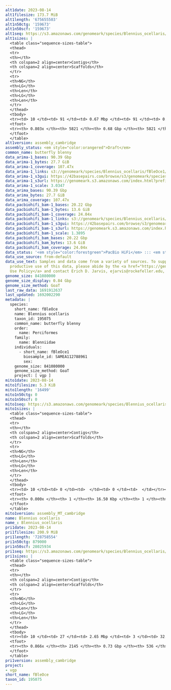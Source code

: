 ```yaml
---
alt1date: 2023-08-14
alt1filesize: 173.7 MiB
alt1length: '675655503'
alt1n50ctg: '159673'
alt1n50scf: '159673'
alt1seq: https://s3.amazonaws.com/genomeark/species/Blennius_ocellaris/fBleOce1/assembly_cambridge/fBleOce1.alt.asm.20230814.fasta.gz
alt1sizes: |
  <table class="sequence-sizes-table">
  <thead>
  <tr>
  <th></th>
  <th colspan=2 align=center>Contigs</th>
  <th colspan=2 align=center>Scaffolds</th>
  </tr>
  <tr>
  <th>NG</th>
  <th>LG</th>
  <th>Len</th>
  <th>LG</th>
  <th>Len</th>
  </tr>
  </thead>
  <tbody>
  <tr><td> 10 </td><td> 91 </td><td> 0.67 Mbp </td><td> 91 </td><td> 0.67 Mbp </td></tr><tr><td> 20 </td><td> 248 </td><td> 442.36 Kbp </td><td> 248 </td><td> 442.36 Kbp </td></tr><tr><td> 30 </td><td> 477 </td><td> 313.47 Kbp </td><td> 477 </td><td> 313.47 Kbp </td></tr><tr><td> 40 </td><td> 792 </td><td> 232.54 Kbp </td><td> 792 </td><td> 232.54 Kbp </td></tr><tr style="background-color:#cccccc;"><td> 50 </td><td> 1227 </td><td> 159.67 Kbp </td><td> 1227 </td><td> 159.67 Kbp </td></tr><tr><td> 60 </td><td> 1891 </td><td> 101.65 Kbp </td><td> 1891 </td><td> 101.65 Kbp </td></tr><tr><td> 70 </td><td> 2995 </td><td> 56.44 Kbp </td><td> 2995 </td><td> 56.44 Kbp </td></tr><tr><td> 80 </td><td> 5585 </td><td> 15.70 Kbp </td><td> 5585 </td><td> 15.70 Kbp </td></tr><tr><td> 90 </td><td> 0 </td><td>  </td><td> 0 </td><td>  </td></tr><tr><td> 100 </td><td> 0 </td><td>  </td><td> 0 </td><td>  </td></tr></tbody>
  <tfoot>
  <tr><th> 0.803x </th><th> 5821 </th><th> 0.68 Gbp </th><th> 5821 </th><th> 0.68 Gbp </th></tr>
  </tfoot>
  </table>
alt1version: assembly_cambridge
assembly_status: <em style="color:orangered">Draft</em>
common_name: butterfly blenny
data_arima-1_bases: 90.39 Gbp
data_arima-1_bytes: 27.7 GiB
data_arima-1_coverage: 107.47x
data_arima-1_links: s3://genomeark/species/Blennius_ocellaris/fBleOce1/genomic_data/arima/<br>
data_arima-1_s3gui: https://42basepairs.com/browse/s3/genomeark/species/Blennius_ocellaris/fBleOce1/genomic_data/arima/
data_arima-1_s3url: https://genomeark.s3.amazonaws.com/index.html?prefix=species/Blennius_ocellaris/fBleOce1/genomic_data/arima/
data_arima-1_scale: 3.0347
data_arima_bases: 90.39 Gbp
data_arima_bytes: 27.7 GiB
data_arima_coverage: 107.47x
data_pacbiohifi_bam-1_bases: 20.22 Gbp
data_pacbiohifi_bam-1_bytes: 13.6 GiB
data_pacbiohifi_bam-1_coverage: 24.04x
data_pacbiohifi_bam-1_links: s3://genomeark/species/Blennius_ocellaris/fBleOce1/genomic_data/pacbio_hifi/<br>
data_pacbiohifi_bam-1_s3gui: https://42basepairs.com/browse/s3/genomeark/species/Blennius_ocellaris/fBleOce1/genomic_data/pacbio_hifi/
data_pacbiohifi_bam-1_s3url: https://genomeark.s3.amazonaws.com/index.html?prefix=species/Blennius_ocellaris/fBleOce1/genomic_data/pacbio_hifi/
data_pacbiohifi_bam-1_scale: 1.3895
data_pacbiohifi_bam_bases: 20.22 Gbp
data_pacbiohifi_bam_bytes: 13.6 GiB
data_pacbiohifi_bam_coverage: 24.04x
data_status: '<em style="color:forestgreen">PacBio HiFi</em> ::: <em style="color:forestgreen">Arima</em>'
data_use_source: from-default
data_use_text: Samples and data come from a variety of sources. To support fair and
  productive use of this data, please abide by the <a href="https://genome10k.soe.ucsc.edu/data-use-policies/">Data
  Use Policy</a> and contact Erich D. Jarvis, ejarvis@rockefeller.edu, with any questions.
genome_size: 841080000
genome_size_display: 0.84 Gbp
genome_size_method: GoaT
last_raw_data: 1691912637
last_updated: 1692002290
metadata: |
  species:
    short_name: fBleOce
    name: Blennius ocellaris
    taxon_id: 195075
    common_name: butterfly blenny
    order:
      name: Perciformes
    family:
      name: Blenniidae
    individuals:
      - short_name: fBleOce1
        biosample_id: SAMEA112788961
        sex:
    genome_size: 841080000
    genome_size_method: GoaT
    project: [ vgp ]
mito1date: 2023-08-14
mito1filesize: 5.3 KiB
mito1length: '16499'
mito1n50ctg: 0
mito1n50scf: 0
mito1seq: https://s3.amazonaws.com/genomeark/species/Blennius_ocellaris/fBleOce1/assembly_MT_cambridge/fBleOce1.MT.20230814.fasta.gz
mito1sizes: |
  <table class="sequence-sizes-table">
  <thead>
  <tr>
  <th></th>
  <th colspan=2 align=center>Contigs</th>
  <th colspan=2 align=center>Scaffolds</th>
  </tr>
  <tr>
  <th>NG</th>
  <th>LG</th>
  <th>Len</th>
  <th>LG</th>
  <th>Len</th>
  </tr>
  </thead>
  <tbody>
  <tr><td> 10 </td><td> 0 </td><td>  </td><td> 0 </td><td>  </td></tr><tr><td> 20 </td><td> 0 </td><td>  </td><td> 0 </td><td>  </td></tr><tr><td> 30 </td><td> 0 </td><td>  </td><td> 0 </td><td>  </td></tr><tr><td> 40 </td><td> 0 </td><td>  </td><td> 0 </td><td>  </td></tr><tr style="background-color:#cccccc;"><td> 50 </td><td> 0 </td><td style="background-color:#ff8888;">  </td><td> 0 </td><td style="background-color:#ff8888;">  </td></tr><tr><td> 60 </td><td> 0 </td><td>  </td><td> 0 </td><td>  </td></tr><tr><td> 70 </td><td> 0 </td><td>  </td><td> 0 </td><td>  </td></tr><tr><td> 80 </td><td> 0 </td><td>  </td><td> 0 </td><td>  </td></tr><tr><td> 90 </td><td> 0 </td><td>  </td><td> 0 </td><td>  </td></tr><tr><td> 100 </td><td> 0 </td><td>  </td><td> 0 </td><td>  </td></tr></tbody>
  <tfoot>
  <tr><th> 0.000x </th><th> 1 </th><th> 16.50 Kbp </th><th> 1 </th><th> 16.50 Kbp </th></tr>
  </tfoot>
  </table>
mito1version: assembly_MT_cambridge
name: Blennius ocellaris
name_: Blennius_ocellaris
pri1date: 2023-08-14
pri1filesize: 200.9 MiB
pri1length: '728758554'
pri1n50ctg: 879000
pri1n50scf: 28025934
pri1seq: https://s3.amazonaws.com/genomeark/species/Blennius_ocellaris/fBleOce1/assembly_cambridge/fBleOce1.pri.asm.20230814.fasta.gz
pri1sizes: |
  <table class="sequence-sizes-table">
  <thead>
  <tr>
  <th></th>
  <th colspan=2 align=center>Contigs</th>
  <th colspan=2 align=center>Scaffolds</th>
  </tr>
  <tr>
  <th>NG</th>
  <th>LG</th>
  <th>Len</th>
  <th>LG</th>
  <th>Len</th>
  </tr>
  </thead>
  <tbody>
  <tr><td> 10 </td><td> 27 </td><td> 2.65 Mbp </td><td> 3 </td><td> 32.78 Mbp </td></tr><tr><td> 20 </td><td> 65 </td><td> 1.89 Mbp </td><td> 5 </td><td> 31.33 Mbp </td></tr><tr><td> 30 </td><td> 115 </td><td> 1.50 Mbp </td><td> 8 </td><td> 30.11 Mbp </td></tr><tr><td> 40 </td><td> 178 </td><td> 1.20 Mbp </td><td> 11 </td><td> 29.97 Mbp </td></tr><tr style="background-color:#cccccc;"><td> 50 </td><td> 259 </td><td style="background-color:#ff8888;"> 0.88 Mbp </td><td> 14 </td><td style="background-color:#88ff88;"> 28.03 Mbp </td></tr><tr><td> 60 </td><td> 376 </td><td> 0.59 Mbp </td><td> 17 </td><td> 26.57 Mbp </td></tr><tr><td> 70 </td><td> 568 </td><td> 315.67 Kbp </td><td> 20 </td><td> 23.95 Mbp </td></tr><tr><td> 80 </td><td> 1002 </td><td> 111.32 Kbp </td><td> 27 </td><td> 1.89 Mbp </td></tr><tr><td> 90 </td><td> 0 </td><td>  </td><td> 0 </td><td>  </td></tr><tr><td> 100 </td><td> 0 </td><td>  </td><td> 0 </td><td>  </td></tr></tbody>
  <tfoot>
  <tr><th> 0.866x </th><th> 2145 </th><th> 0.73 Gbp </th><th> 536 </th><th> 0.73 Gbp </th></tr>
  </tfoot>
  </table>
pri1version: assembly_cambridge
project:
- vgp
short_name: fBleOce
taxon_id: 195075
---
```

